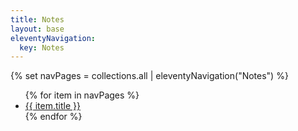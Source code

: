 ```yaml
---
title: Notes
layout: base
eleventyNavigation:
  key: Notes
---
```

{% set navPages = collections.all | eleventyNavigation("Notes") %}

<ul>
{% for item in navPages %}
<li><a href="{{ item.url }}">{{ item.title }}</a></li>
{% endfor %}
</ul>